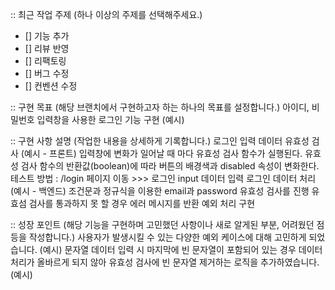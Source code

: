 :: 최근 작업 주제 (하나 이상의 주제를 선택해주세요.)
- [] 기능 추가
- [] 리뷰 반영
- [] 리팩토링
- [] 버그 수정
- [] 컨벤션 수정

:: 구현 목표 (해당 브랜치에서 구현하고자 하는 하나의 목표를 설정합니다.)
아이디, 비밀번호 입력창을 사용한 로그인 기능 구현 (예시)

:: 구현 사항 설명 (작업한 내용을 상세하게 기록합니다.)
로그인 입력 데이터 유효성 검사 (예시 - 프론트)
입력창에 변화가 일어날 때 마다 유효성 검사 함수가 실행된다.
유효성 검사 함수의 반환값(boolean)에 따라 버튼의 배경색과 disabled 속성이 변화한다.
테스트 방법 : /login 페이지 이동 >>> 로그인 input 데이터 입력
로그인 데이터 처리 (예시 - 백엔드)
조건문과 정규식을 이용한 email과 password 유효성 검사를 진행
유효섬 검사를 통과하지 못 할 경우 에러 메시지를 반환 예외 처리 구현

:: 성장 포인트 (해당 기능을 구현하며 고민했던 사항이나 새로 알게된 부분, 어려웠던 점 등을 작성합니다.)
사용자가 발생시킬 수 있는 다양한 예외 케이스에 대해 고민하게 되었습니다. (예시)
문자열 데이터 입력 시 마지막에 빈 문자열이 포함되어 있는 경우 데이터 처리가 올바르게 되지 않아 유효성 검사에 빈 문자열 제거하는 로직을 추가하였습니다. (예시)
